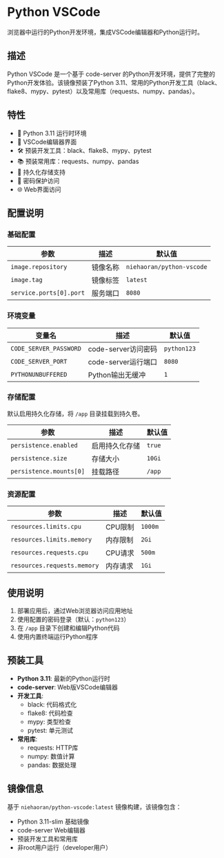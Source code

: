 # Python VSCode

浏览器中运行的Python开发环境，集成VSCode编辑器和Python运行时。

## 描述

Python VSCode 是一个基于 code-server 的Python开发环境，提供了完整的Python开发体验。该镜像预装了Python 3.11、常用的Python开发工具（black、flake8、mypy、pytest）以及常用库（requests、numpy、pandas）。

## 特性

- 🐍 Python 3.11 运行时环境
- 📝 VSCode编辑器界面
- 🛠️ 预装开发工具：black、flake8、mypy、pytest
- 📚 预装常用库：requests、numpy、pandas
- 💾 持久化存储支持
- 🔐 密码保护访问
- 🌐 Web界面访问

## 配置说明

### 基础配置

| 参数 | 描述 | 默认值 |
|------|------|--------|
| `image.repository` | 镜像名称 | `niehaoran/python-vscode` |
| `image.tag` | 镜像标签 | `latest` |
| `service.ports[0].port` | 服务端口 | `8080` |

### 环境变量

| 变量名 | 描述 | 默认值 |
|--------|------|--------|
| `CODE_SERVER_PASSWORD` | code-server访问密码 | `python123` |
| `CODE_SERVER_PORT` | code-server运行端口 | `8080` |
| `PYTHONUNBUFFERED` | Python输出无缓冲 | `1` |

### 存储配置

默认启用持久化存储，将 `/app` 目录挂载到持久卷。

| 参数 | 描述 | 默认值 |
|------|------|--------|
| `persistence.enabled` | 启用持久化存储 | `true` |
| `persistence.size` | 存储大小 | `10Gi` |
| `persistence.mounts[0]` | 挂载路径 | `/app` |

### 资源配置

| 参数 | 描述 | 默认值 |
|------|------|--------|
| `resources.limits.cpu` | CPU限制 | `1000m` |
| `resources.limits.memory` | 内存限制 | `2Gi` |
| `resources.requests.cpu` | CPU请求 | `500m` |
| `resources.requests.memory` | 内存请求 | `1Gi` |

## 使用说明

1. 部署应用后，通过Web浏览器访问应用地址
2. 使用配置的密码登录（默认：`python123`）
3. 在 `/app` 目录下创建和编辑Python代码
4. 使用内置终端运行Python程序

## 预装工具

- **Python 3.11**: 最新的Python运行时
- **code-server**: Web版VSCode编辑器
- **开发工具**:
  - black: 代码格式化
  - flake8: 代码检查
  - mypy: 类型检查
  - pytest: 单元测试
- **常用库**:
  - requests: HTTP库
  - numpy: 数值计算
  - pandas: 数据处理

## 镜像信息

基于 `niehaoran/python-vscode:latest` 镜像构建，该镜像包含：

- Python 3.11-slim 基础镜像
- code-server Web编辑器
- 预装开发工具和常用库
- 非root用户运行（developer用户） 